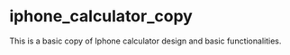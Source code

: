 # iphone_calculator_copy
This is a basic copy of Iphone calculator design and basic functionalities.

